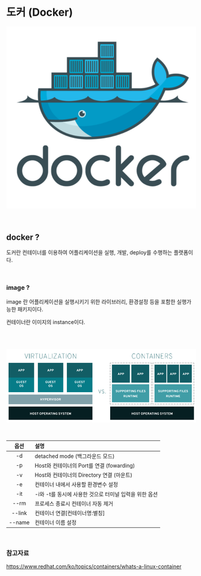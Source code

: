 
# 도커 (Docker)

![](assets/markdown-img-paste-20180328001824435.png)

<br/>

## docker ?

도커란 컨테이너를 이용하여 어플리케이션을 실행, 개발, deploy를 수행하는 플랫폼이다.

<br/>

### image ?

image 란 어플리케이션을 실행시키기 위한 라이브러리, 환경설정 등을 포함한 실행가능한 패키지이다.

컨테이너란 이미지의 instance이다.

<BR/>

<br/>

![](assets/markdown-img-paste-20180329143342816.png)

<br/>

|옵션|설명|
|:--: |:-- |
| -d  |detached mode (백그라운드 모드)   |
|-p   |Host와 컨테이너의 Port를 연결 (fowarding)   |
|  -v | Host와 컨테이너의 Directory 연결 (마운트)  |
|-e   | 컨테이너 내에서 사용할 환경변수 설정  |
|-it   | -i와 -t를 동시에 사용한 것으로 터미널 입력을 위한 옵션  |
|--rm   | 프로세스 종료시 컨테이너 자동 제거  |
|--link   |  컨테이너 연결[컨테이너명:별칭] |
|--name   | 컨테이너 이름 설정  |

<BR/>


### 참고자료

https://www.redhat.com/ko/topics/containers/whats-a-linux-container
